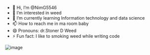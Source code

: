 - 👋 Hi, I’m @NimG5546
- 👀 I’m interested in weed
- 🌱 I’m currently learning Information technology and data science
- 📫 How to reach me in ma room baby
- 😄 Pronouns: dr.Stoner D Weed
- ⚡ Fun fact: I like to smoking weed while writing code

![image](https://github.com/user-attachments/assets/df330b22-9e55-4579-82c3-928996c12d08)

<!---
NimG5546/NimG5546 is a ✨ special ✨ repository because its `README.md` (this file) appears on your GitHub profile.
You can click the Preview link to take a look at your changes.
--->
